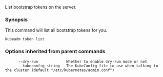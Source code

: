 
List bootstrap tokens on the server.

### Synopsis



This command will list all bootstrap tokens for you.


```
kubeadm token list
```

### Options inherited from parent commands

```
      --dry-run             Whether to enable dry-run mode or not
      --kubeconfig string   The KubeConfig file to use when talking to the cluster (default "/etc/kubernetes/admin.conf")
```

